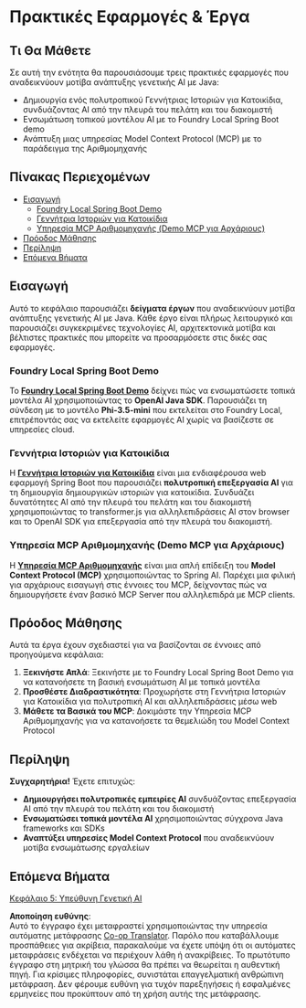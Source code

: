 <!--
CO_OP_TRANSLATOR_METADATA:
{
  "original_hash": "d45b8e2291ab1357592c904c103cbc81",
  "translation_date": "2025-07-28T10:48:15+00:00",
  "source_file": "04-PracticalSamples/README.md",
  "language_code": "el"
}
-->
# Πρακτικές Εφαρμογές & Έργα

## Τι Θα Μάθετε
Σε αυτή την ενότητα θα παρουσιάσουμε τρεις πρακτικές εφαρμογές που αναδεικνύουν μοτίβα ανάπτυξης γενετικής AI με Java:
- Δημιουργία ενός πολυτροπικού Γεννήτριας Ιστοριών για Κατοικίδια, συνδυάζοντας AI από την πλευρά του πελάτη και του διακομιστή
- Ενσωμάτωση τοπικού μοντέλου AI με το Foundry Local Spring Boot demo
- Ανάπτυξη μιας υπηρεσίας Model Context Protocol (MCP) με το παράδειγμα της Αριθμομηχανής

## Πίνακας Περιεχομένων

- [Εισαγωγή](../../../04-PracticalSamples)
  - [Foundry Local Spring Boot Demo](../../../04-PracticalSamples)
  - [Γεννήτρια Ιστοριών για Κατοικίδια](../../../04-PracticalSamples)
  - [Υπηρεσία MCP Αριθμομηχανής (Demo MCP για Αρχάριους)](../../../04-PracticalSamples)
- [Πρόοδος Μάθησης](../../../04-PracticalSamples)
- [Περίληψη](../../../04-PracticalSamples)
- [Επόμενα Βήματα](../../../04-PracticalSamples)

## Εισαγωγή

Αυτό το κεφάλαιο παρουσιάζει **δείγματα έργων** που αναδεικνύουν μοτίβα ανάπτυξης γενετικής AI με Java. Κάθε έργο είναι πλήρως λειτουργικό και παρουσιάζει συγκεκριμένες τεχνολογίες AI, αρχιτεκτονικά μοτίβα και βέλτιστες πρακτικές που μπορείτε να προσαρμόσετε στις δικές σας εφαρμογές.

### Foundry Local Spring Boot Demo

Το **[Foundry Local Spring Boot Demo](foundrylocal/README.md)** δείχνει πώς να ενσωματώσετε τοπικά μοντέλα AI χρησιμοποιώντας το **OpenAI Java SDK**. Παρουσιάζει τη σύνδεση με το μοντέλο **Phi-3.5-mini** που εκτελείται στο Foundry Local, επιτρέποντάς σας να εκτελείτε εφαρμογές AI χωρίς να βασίζεστε σε υπηρεσίες cloud.

### Γεννήτρια Ιστοριών για Κατοικίδια

Η **[Γεννήτρια Ιστοριών για Κατοικίδια](petstory/README.md)** είναι μια ενδιαφέρουσα web εφαρμογή Spring Boot που παρουσιάζει **πολυτροπική επεξεργασία AI** για τη δημιουργία δημιουργικών ιστοριών για κατοικίδια. Συνδυάζει δυνατότητες AI από την πλευρά του πελάτη και του διακομιστή χρησιμοποιώντας το transformer.js για αλληλεπιδράσεις AI στον browser και το OpenAI SDK για επεξεργασία από την πλευρά του διακομιστή.

### Υπηρεσία MCP Αριθμομηχανής (Demo MCP για Αρχάριους)

Η **[Υπηρεσία MCP Αριθμομηχανής](calculator/README.md)** είναι μια απλή επίδειξη του **Model Context Protocol (MCP)** χρησιμοποιώντας το Spring AI. Παρέχει μια φιλική για αρχάριους εισαγωγή στις έννοιες του MCP, δείχνοντας πώς να δημιουργήσετε έναν βασικό MCP Server που αλληλεπιδρά με MCP clients.

## Πρόοδος Μάθησης

Αυτά τα έργα έχουν σχεδιαστεί για να βασίζονται σε έννοιες από προηγούμενα κεφάλαια:

1. **Ξεκινήστε Απλά**: Ξεκινήστε με το Foundry Local Spring Boot Demo για να κατανοήσετε τη βασική ενσωμάτωση AI με τοπικά μοντέλα
2. **Προσθέστε Διαδραστικότητα**: Προχωρήστε στη Γεννήτρια Ιστοριών για Κατοικίδια για πολυτροπική AI και αλληλεπιδράσεις μέσω web
3. **Μάθετε τα Βασικά του MCP**: Δοκιμάστε την Υπηρεσία MCP Αριθμομηχανής για να κατανοήσετε τα θεμελιώδη του Model Context Protocol

## Περίληψη

**Συγχαρητήρια!** Έχετε επιτυχώς:

- **Δημιουργήσει πολυτροπικές εμπειρίες AI** συνδυάζοντας επεξεργασία AI από την πλευρά του πελάτη και του διακομιστή
- **Ενσωματώσει τοπικά μοντέλα AI** χρησιμοποιώντας σύγχρονα Java frameworks και SDKs
- **Αναπτύξει υπηρεσίες Model Context Protocol** που αναδεικνύουν μοτίβα ενσωμάτωσης εργαλείων

## Επόμενα Βήματα

[Κεφάλαιο 5: Υπεύθυνη Γενετική AI](../05-ResponsibleGenAI/README.md)

**Αποποίηση ευθύνης**:  
Αυτό το έγγραφο έχει μεταφραστεί χρησιμοποιώντας την υπηρεσία αυτόματης μετάφρασης [Co-op Translator](https://github.com/Azure/co-op-translator). Παρόλο που καταβάλλουμε προσπάθειες για ακρίβεια, παρακαλούμε να έχετε υπόψη ότι οι αυτόματες μεταφράσεις ενδέχεται να περιέχουν λάθη ή ανακρίβειες. Το πρωτότυπο έγγραφο στη μητρική του γλώσσα θα πρέπει να θεωρείται η αυθεντική πηγή. Για κρίσιμες πληροφορίες, συνιστάται επαγγελματική ανθρώπινη μετάφραση. Δεν φέρουμε ευθύνη για τυχόν παρεξηγήσεις ή εσφαλμένες ερμηνείες που προκύπτουν από τη χρήση αυτής της μετάφρασης.